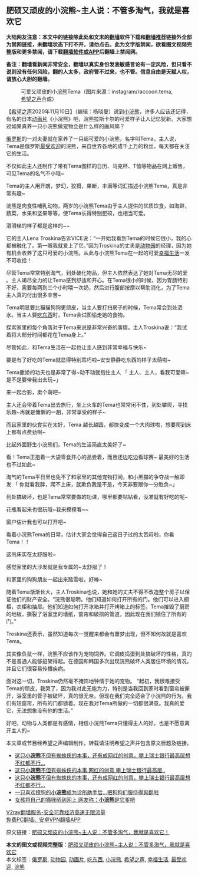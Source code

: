  <h2>肥硕又顽皮的小浣熊~主人说：不管多淘气，我就是喜欢它</h2> <p class="notice"><b>大陆网友注意：本文中的链接除此处和文末的<a href="https://github.com/bannedbook/fanqiang" >翻墙</a>软件下载和<a href="https://github.com/killgcd/justmysocks/blob/master/README.md">翻墙推荐</a>链接外全部为禁网链接，未翻墙状态下打不开，请勿点击。此为文字版禁闻，欲看图文视频完整版和更多禁闻，请下载<a href="https://github.com/bannedbook/fanqiang">翻墙软件或APP</a>后翻墙上禁闻网。</p><p>备注：翻墙看新闻非常安全，翻墙以真实身份发表敏感言论有一定风险，但只看不说则没有任何风险，翻的人太多，政府管不过来，也不管。信息自由是天赋人权，请放心大胆的翻墙。</b></p>  <div class="entry"> <figure><figcaption>可爱又顽皮的小<a href="https://www.bannedbook.org/bnews/tag/%E6%B5%A3%E7%86%8A/" class="st_tag internal_tag" rel="tag" title="标签 浣熊 下的日志">浣熊</a>Tema（图片来源：instagram/raccoon.tema, <a href="https://www.bannedbook.org/bnews/tag/%e5%b8%8c%e6%9c%9b%e4%b9%8b%e5%a3%b0/" class="st_tag internal_tag" rel="tag" title="标签 希望之声 下的日志">希望之声</a>合成）</figcaption></figure> <p>【<span class='wp_keywordlink_affiliate'><a href="https://www.soundofhope.org" title="希望之声" target="_blank">希望之声</a></span>2020年11月10日】（编辑：杨晓曼）说到<a href="https://www.bannedbook.org/bnews/tag/%e5%b0%8f%e6%b5%a3%e7%86%8a/" class="st_tag internal_tag" rel="tag" title="标签 小浣熊 下的日志">小浣熊</a>，许多人应该还记得，有名的日本<a href="https://www.bannedbook.org/bnews/tag/%e5%8a%a8%e7%94%bb%e7%89%87/" class="st_tag internal_tag" rel="tag" title="标签 动画片 下的日志">动画片</a>《小浣熊》吧，浣熊拉斯卡尔的可爱样子让人记忆犹新。大家想过如果真养一只小浣熊做宠物会是什么样的画风嘛？</p> <p></p> <p><a href="https://www.bannedbook.org/bnews/tag/%e4%bf%84%e7%bd%97%e6%96%af/" class="st_tag internal_tag" rel="tag" title="标签 俄罗斯 下的日志">俄罗斯</a>的一对夫妻就在家养了一只超可爱的小浣熊，名字叫Tema。主人说，Tema是俄罗斯<a href="https://www.bannedbook.org/bnews/tag/%E6%9C%80%E5%8F%97%E6%AC%A2%E8%BF%8E/" class="st_tag internal_tag" rel="tag" title="标签 最受欢迎 下的日志">最受欢迎</a>的浣熊，来自世界各地的成千上万的粉丝，每天都在关注它的生活。</p> <p>不仅如此主人还制作了带有Tema图样的日历、马克杯、T恤等物品在网上贩售，可见Tema的名气不小哦~</p> <p></p> <p></p> <p>Tema的主人用开朗，梦幻，狡猾，果断，丰满等词汇描述小浣熊Tema，真是非常有趣~</p> <p>浣熊是肉食性哺乳动物，两岁的小浣熊Tema由于主人提供的优质饮食，如海鲜，蔬菜，水果和坚果等等，使Tema长得特别肥硕，也相当可爱。</p> <p></p> <p>滑滑梯的样子都是这样的~~</p> <p></p> <p>它的主人Lena Troskina告诉VICE说：“一开始我看到Tema的时候它很小，我的心都被融化了。第一眼我就爱上了它。”因为Troskina的丈夫是<a href="https://www.bannedbook.org/bnews/tag/%E5%8A%A8%E7%89%A9%E5%9B%AD/" class="st_tag internal_tag" rel="tag" title="标签 动物园 下的日志">动物园</a>的经理，因为她有机会收养了这只可爱的小浣熊。从此与小浣熊Tema在一起的可爱<a href="https://www.bannedbook.org/bnews/tag/%E5%B9%B8%E7%A6%8F%E7%94%9F%E6%B4%BB/" class="st_tag internal_tag" rel="tag" title="标签 幸福生活 下的日志">幸福生活</a>一发不可收拾！</p> <p></p> <p>尽管Tema常常特别淘气，到处破化物品，但主人依然表达了她对Tema无尽的爱 。主人竭尽全力的让Tema感到舒适和开心。在Tema很小的时候，因为胃肠特别不好，需要每两到三个小时喂一次奶，然后进行腹部按摩以帮助消化，为了Tema主人真的付出很多辛苦~</p>  <p></p> <p></p> <p>Tema明显要比猫猫狗狗更顽皮，当主人要打扫房子的时候，Tema常会到处洒水。当主人要<a href="https://www.bannedbook.org/bnews/tag/%E5%90%83%E4%B8%9C%E8%A5%BF/" class="st_tag internal_tag" rel="tag" title="标签 吃东西 下的日志">吃东西</a>时，Tema会试图偷走她的食物。</p> <p>探索家里的每个角落对于Tema来说是非常兴奋的事情。主人Troskina说：“我试着将大部分时间都花在Tema身上。”</p> <p>尽管如此，和Tema生活在一起也让主人感到非常幸福与快乐~</p> <p></p> <p>要是有了好吃的Tema就显得特别乖巧啦~安安静静吃东西的样子太萌啦~</p> <p>Tema撒娇的功夫也是非常了得~动不动就抱住主人 「 主人、主人，看我可爱嘛~是不是要带我出去玩~」</p> <p></p> <p>来一起合影，卖个萌吧~</p> <p></p> <p>主人还会带着Tema出去旅行，坐上火车的Tema也常常闲不住，到处攀爬，寻找乐趣~再就是慵懒的一趟，非常享受的样子~</p> <p></p> <p></p>  <p>而且家里的伙食实在太好，Tema 越长越圆，都快变成一个大肉球啦，想要爬到床上都有点费劲啊~</p> <p></p> <p>比起外面野生小浣熊们，Tema的生活简直太美好了~</p> <p>看！Tema正抱着一大袋零食开心的品尝着，而且还边吃边看球赛~ 最美好的生活也不过如此~</p> <p></p> <p>淘气的Tema平日里也免不了和家里的其他宠物打闹，和小黑猫的争夺战一触即发 「 你就看我胖，爬不上床，就欺负我是不是，今天非要跟你一分胜负~」</p> <p></p> <p>到处搞破坏，也是Tema常常要做的功课，哪里都要钻钻看，没准就有好吃的呢~</p> <p></p> <p>花瓶看起来也很玩哦~我来摸摸看~~</p> <p></p> <p>窗户估计我也可以打开吧~</p> <p></p> <p>看着小浣熊Tema的日常，估计大家会觉得自己这日子过的太苦闷啦，你看Tema！！</p>  <p>这吊床实在太舒服啦~</p> <p></p> <p>感觉家里的大沙发就是我专属的~太舒服了！</p> <p></p> <p>和家里的狗狗朋友一起出来踏雪啦，好棒~</p> <p></p> <p>随着Tema渐渐长大，主人Troskina也说，她和她的丈夫不得不改造整个房子以保证他们的财产安全。“浣熊很聪明。他们知道如何打开所有的门。他们可以进入橱柜，衣柜和抽屉。他们知道如何打开冰箱并打开烤箱上的标签。Tema摧毁了厨房的地板，撕裂了浴室里的墙纸，窗帘和破损的管道，因此现在我们锁住了所有的门。”</p> <p>Troskina还表示，虽然知道每次一觉醒来都会有噩梦出现，但不知何故就是喜欢Tema。</p> <p></p> <p>其实像负鼠一样，浣熊不应该作为宠物饲养。它调皮捣蛋到处搞破坏的性格，真的不是普通人能够招架得起。在德国和韩国多次出现浣熊破坏人类居住环境的情况，并且它们很容易传播疾病。</p> <p>面对这一切，Troskina仍然毫不掩饰地钟情于她的宠物。 “起初，我很难接受Tema的顽皮，我哭了，因为我对此无能为力，特别是当我回到家时看到窗帘被撕开，浴室里的管子被破坏，真的很无奈。但现在我们完全适合了小浣熊的行为。我们有短窗帘，所有的门都锁着。现在我对Tema所做的一切都很满意。我真的爱它，无法想象没有他的生活。”</p> <p></p> <p>好吧，动物与人类都是有感情，相信小浣熊Tema只懂得主人的好，也是不愿意离开主人的~</p> <p>本文章或节目经希望之声编辑制作，转载请注明希望之声并包含原文标题及链接。</p>  <ul class='op-related-articles' title='相关阅读'> <li><a href='https://www.bannedbook.org/bnews/comments/20201107/1427154.html' target='_blank'>这只<b>小浣熊</b>不但有蜘蛛侠的本事，还有成网红的创意，攀上瑞士银行最高层想不红都不行...</a></li> <li><a href='https://www.bannedbook.org/bnews/funmedia/20180615/957867.html' target='_blank'>这只<b>小浣熊</b>不但有蜘蛛侠的本事 网红的创意 攀上瑞士银行最高层..</a></li> <li><a href='https://www.bannedbook.org/bnews/funmedia/20180614/957767.html' target='_blank'>这只<b>小浣熊</b>不但有蜘蛛侠的本事，还有成网红的创意，攀上瑞士银行最高层想不红都不行&#8230;</a></li> <li><a href='https://www.bannedbook.org/bnews/funmedia/20180614/957492.html' target='_blank'>一只喜欢撩狗的<b>小浣熊</b>成为诊所助手后…把狗狗们服侍得爽翻啦</a></li> <li><a href='https://www.bannedbook.org/bnews/funmedia/20180109/882675.html' target='_blank'>女孩将自己的猫咪晒到网上 网友称：<b>小浣熊</b>是它爹吧</a></li> </ul> <p class="texttj"> <a href="https://www.bannedbook.org/forum23/topic22702.html" target="_blank">V2ray翻墙服务-安全可靠经济高速无限流量</a><br/> <a href="https://github.com/bannedbook/fanqiang/wiki/%E7%A6%81%E9%97%BB%E7%BD%91%E5%AE%89%E5%8D%93%E7%BF%BB%E5%A2%99%E6%96%B0%E9%97%BBAPP" target="_blank">免费PC翻墙、安卓VPN翻墙APP</a></p><p>原文链接：<a class="src_link"  href="https://www.soundofhope.org/post/267692" target="_blank">肥硕又顽皮的小浣熊~主人说：不管多淘气，我就是喜欢它！</a></p><a name='sharetosocial'></a>       <div><b>本文的图文或视频完整版</b>：<a href='https://www.bannedbook.org/bnews/comments/20201111/1429154.html'>肥硕又顽皮的小浣熊~主人说：不管多淘气，我就是喜欢它</a></div>  </div><!--END ENTRY--> <div class="postfooter"> <div>本文标签：<a href="https://www.bannedbook.org/bnews/tag/%e4%bf%84%e7%bd%97%e6%96%af/" rel="tag">俄罗斯</a>, <a href="https://www.bannedbook.org/bnews/tag/%E5%8A%A8%E7%89%A9%E5%9B%AD/" rel="tag">动物园</a>, <a href="https://www.bannedbook.org/bnews/tag/%e5%8a%a8%e7%94%bb%e7%89%87/" rel="tag">动画片</a>, <a href="https://www.bannedbook.org/bnews/tag/%E5%90%83%E4%B8%9C%E8%A5%BF/" rel="tag">吃东西</a>, <a href="https://www.bannedbook.org/bnews/tag/%e5%b0%8f%e6%b5%a3%e7%86%8a/" rel="tag">小浣熊</a>, <a href="https://www.bannedbook.org/bnews/tag/%e5%b8%8c%e6%9c%9b%e4%b9%8b%e5%a3%b0/" rel="tag">希望之声</a>, <a href="https://www.bannedbook.org/bnews/tag/%E5%B9%B8%E7%A6%8F%E7%94%9F%E6%B4%BB/" rel="tag">幸福生活</a>, <a href="https://www.bannedbook.org/bnews/tag/%E6%9C%80%E5%8F%97%E6%AC%A2%E8%BF%8E/" rel="tag">最受欢迎</a>, <a href="https://www.bannedbook.org/bnews/tag/%E6%B5%A3%E7%86%8A/" rel="tag">浣熊</a></div>  </div><!--END POSTFOOTER--> 